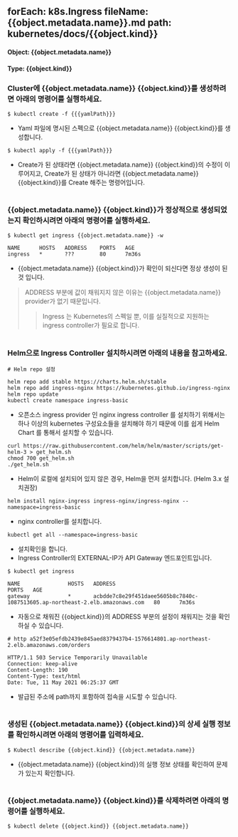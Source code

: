 
forEach: k8s.Ingress
fileName: {{object.metadata.name}}.md
path: kubernetes/docs/{{object.kind}}
---

#### Object: {{object.metadata.name}}
#### Type: {{object.kind}}

### Cluster에 {{object.metadata.name}} {{object.kind}}를 생성하려면 아래의 명령어를 실행하세요.

```
$ kubectl create -f {{{yamlPath}}}
```
- Yaml 파일에 명시된 스펙으로 {{object.metadata.name}} {{object.kind}}를 생성합니다.

```
$ kubectl apply -f {{{yamlPath}}}
```
- Create가 된 상태라면 {{object.metadata.name}} {{object.kind}}의 수정이 이루어지고, Create가 된 상태가 아니라면 {{object.metadata.name}} {{object.kind}}를 Create 해주는 명령어입니다.  
#

### {{object.metadata.name}} {{object.kind}}가 정상적으로 생성되었는지 확인하시려면 아래의 명령어를 실행하세요.

```
$ kubectl get ingress {{object.metadata.name}} -w

NAME      HOSTS   ADDRESS    PORTS   AGE
ingress   *       ???        80      7m36s

```
- {{object.metadata.name}} {{object.kind}}가 확인이 되신다면 정상 생성이 된 것 입니다.
> ADDRESS 부분에 값이 채워지지 않은 이유는 {{object.metadata.name}} provider가 없기 때문입니다.
>> Ingress 는 Kubernetes의 스펙일 뿐, 이를 실질적으로 지원하는 ingress controller가 필요로 합니다.  
#

### Helm으로 Ingress Controller 설치하시려면 아래의 내용을 참고하세요.
```
# Helm repo 설정

helm repo add stable https://charts.helm.sh/stable
helm repo add ingress-nginx https://kubernetes.github.io/ingress-nginx
helm repo update
kubectl create namespace ingress-basic
```
- 오픈소스 ingress provider 인 nginx ingress controller 를 설치하기 위해서는 하나 이상의 kubernetes 구성요소들을 설치해야 하기 때문에 이를 쉽게 Helm Chart 를 통해서 설치할 수 있습니다.

```
curl https://raw.githubusercontent.com/helm/helm/master/scripts/get-helm-3 > get_helm.sh
chmod 700 get_helm.sh
./get_helm.sh
```
- Helm이 로컬에 설치되어 있지 않은 경우, Helm을 먼저 설치합니다. (Helm 3.x 설치권장)

```
helm install nginx-ingress ingress-nginx/ingress-nginx --namespace=ingress-basic
```
- nginx controller를 설치합니다.

```
kubectl get all --namespace=ingress-basic
```
- 설치확인을 합니다. 
- Ingress Controller의 EXTERNAL-IP가 API Gateway 엔드포인트입니다.

```
$ kubectl get ingress

NAME               HOSTS   ADDRESS                                                                        PORTS   AGE
gateway            *       acbdde7c8e29f451daee5605b8c7840c-1087513605.ap-northeast-2.elb.amazonaws.com   80      7m36s
```
- 자동으로 채워진 {{object.kind}}의 ADDRESS 부분의 설정이 채워지는 것을 확인하실 수 있습니다.

```
# http a52f3e05efdb2439e845aed8379437b4-1576614801.ap-northeast-2.elb.amazonaws.com/orders

HTTP/1.1 503 Service Temporarily Unavailable
Connection: keep-alive
Content-Length: 190
Content-Type: text/html
Date: Tue, 11 May 2021 06:25:37 GMT
```
- 발급된 주소에 path까지 포함하여 접속을 시도할 수 있습니다.
#

### 생성된 {{object.metadata.name}} {{object.kind}}의 상세 실행 정보를 확인하시려면 아래의 명령어를 입력하세요.

```
$ Kubectl describe {{object.kind}} {{object.metadata.name}}
```
- {{object.metadata.name}} {{object.kind}}의 실행 정보 상태를 확인하여 문제가 있는지 확인합니다. 
#

### {{object.metadata.name}} {{object.kind}}를 삭제하려면 아래의 명령어를 실행하세요.

```
$ kubectl delete {{object.kind}} {{object.metadata.name}}
```
#
